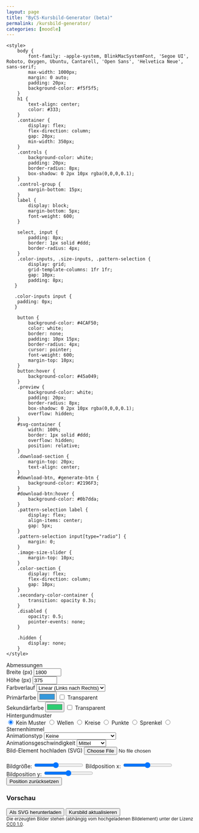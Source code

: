 ```yaml
---
layout: page
title: "ByCS-Kursbild-Generator (beta)"
permalink: /kursbild-generator/
categories: [moodle]
---
```


    <style>
        body {
            font-family: -apple-system, BlinkMacSystemFont, 'Segoe UI', Roboto, Oxygen, Ubuntu, Cantarell, 'Open Sans', 'Helvetica Neue', sans-serif;
            max-width: 1000px;
            margin: 0 auto;
            padding: 20px;
            background-color: #f5f5f5;
        }
        h1 {
            text-align: center;
            color: #333;
        }
        .container {
            display: flex;
            flex-direction: column;
            gap: 20px;
            min-width: 350px;
        }
        .controls {
            background-color: white;
            padding: 20px;
            border-radius: 8px;
            box-shadow: 0 2px 10px rgba(0,0,0,0.1);
        }
        .control-group {
            margin-bottom: 15px;
        }
        label {
            display: block;
            margin-bottom: 5px;
            font-weight: 600;
        }

        select, input {
            padding: 8px;
            border: 1px solid #ddd;
            border-radius: 4px;
        }
        .color-inputs, .size-inputs, .pattern-selection {
            display: grid;
            grid-template-columns: 1fr 1fr;
            gap: 10px;
            padding: 8px;
       }

       .color-inputs input {
        padding: 0px;
       }

        button {
            background-color: #4CAF50;
            color: white;
            border: none;
            padding: 10px 15px;
            border-radius: 4px;
            cursor: pointer;
            font-weight: 600;
            margin-top: 10px;
        }
        button:hover {
            background-color: #45a049;
        }
        .preview {
            background-color: white;
            padding: 20px;
            border-radius: 8px;
            box-shadow: 0 2px 10px rgba(0,0,0,0.1);
            overflow: hidden;
        }
        #svg-container {
            width: 100%;
            border: 1px solid #ddd;
            overflow: hidden;
            position: relative;
        }
        .download-section {
            margin-top: 20px;
            text-align: center;
        }
        #download-btn, #generate-btn {
            background-color: #2196F3;
        }
        #download-btn:hover {
            background-color: #0b7dda;
        }
        .pattern-selection label {
            display: flex;
            align-items: center;
            gap: 5px;
        }
        .pattern-selection input[type="radio"] {
            margin: 0;
        }
        .image-size-slider {
            margin-top: 10px;
        }
        .color-section {
            display: flex;
            flex-direction: column;
            gap: 10px;
        }
        .secondary-color-container {
            transition: opacity 0.3s;
        }
        .disabled {
            opacity: 0.5;
            pointer-events: none;
        }

        .hidden {
            display: none;
        }
    </style>
</head>
<body>
<div class="container">
    <div class="controls">
        <div class="control-group">
            <label>Abmessungen</label>
            <div class="size-inputs">
                <div>
                    <label for="width">Breite (px)</label>
                    <input type="number" id="width" value="1800" min="800" max="2000">
                </div>
                <div>
                    <label for="height">Höhe (px)</label>
                    <input type="number" id="height" value="375" min="100" max="800">
                </div>
            </div>
        </div>
        <div class="control-group color-section">
            <label>Farbverlauf</label>
            <select id="gradient-type" style="max-width: 250px">
                <option value="linear">Linear (Links nach Rechts)</option>
                <option value="linear-top-bottom">Linear (Oben nach Unten)</option>
                <option value="radial">Radial (Mitte nach Außen)</option>
                <option value="diagonal">Diagonal</option>
                <option value="none">Kein Farbverlauf</option>
            </select>     
            <div class="color-inputs" id="color-selection">
                <div>
                    <label for="primary-color">Primärfarbe</label>
                    <input type="color" id="primary-color" value="#3498db">
                    <label><input type="checkbox" id="primary-transparent"> Transparent</label>
                </div>
                <div class="secondary-color-container" id="secondary-color-container">
                    <label for="secondary-color">Sekundärfarbe</label>
                    <input type="color" id="secondary-color" value="#2ecc71">
                    <label><input type="checkbox" id="secondary-transparent"> Transparent</label>
                </div>
        </div>
        <div class="control-group">
            <label>Hintergundmuster</label>
            <div class="pattern-selection" id="pattern-selection">
                <label><input type="radio" name="pattern" value="none" checked> Kein Muster</label>
                <label><input type="radio" name="pattern" value="waves"> Wellen</label>
                <label><input type="radio" name="pattern" value="circles"> Kreise</label>
                <label><input type="radio" name="pattern" value="dots"> Punkte</label>
                <label><input type="radio" name="pattern" value="dabs"> Sprenkel</label>
                <label><input type="radio" name="pattern" value="stars"> Sternenhimmel</label>
            </div>
        </div>
        <div id="animation-options" class="hidden">
        <div class="control-group">
            <label>Animationstyp</label>
            <select id="animation-type">
                <option value="none">Keine</option>
                <option value="translate">Bewegung links nach rechts</option>
                <option value="translate2">Bewegung oben nach unten</option>
                <option value="rotate">Rotation</option>
                <option value="fade">Ausblenden</option>
                <option value="diagonal">Diagonal</option>
            </select>
        </div> 
        <div class="control-group">
            <label>Animationsgeschwindigkeit</label>
            <select id="animation-speed">
                <option value="slow">Langsam</option>
                <option value="medium" selected>Mittel</option>
                <option value="fast">Schnell</option>
            </select>
        </div>
     </div>
        <div class="control-group">
            <label>Bild-Element hochladen (SVG)</label>
            <input type="file" id="image-upload" accept="image/svg+xml"><br><br>
            <div id="image-controls" class="hidden">
            <label for="image-size">Bildgröße:</label>
            <input type="range" id="image-size" class="image-size-slider" min="25" max="200" value="100">
            <label for="image-position" class="hidden">Bildposition x:</label>
            <input type="range" id="image-position" class="image-position-slider hidden" min="0" max="100" value="50">
            <label for="image-position" class="hidden">Bildposition y:</label>
            <input type="range" id="image-position-y" class="image-position-slider hidden" min="-100" max="100" value="0">
            <br>
            <button id="reset-position-btn">Position zurücksetzen</button>
            </div>
        </div>
    </div>
    <div class="preview">
        <h3>Vorschau</h3>
        <div id="svg-container"></div>
        <div class="download-section">
            <button id="download-btn">Als SVG herunterladen</button>
            <button id="generate-btn">Kursbild aktualisieren</button>
        </div>
        <small>
      Die erzeugten Bilder stehen (abhängig vom hochgeladenen Bildelement) unter der Lizenz <a href="https://creativecommons.org/publicdomain/zero/1.0/deed.de" target="_blank" rel="license noopener noreferrer">CC0 1.0</a>.
  </small>
    </div>
</div>
<script>
    document.addEventListener("DOMContentLoaded", () => {
        const widthInput = document.getElementById("width");
        const heightInput = document.getElementById("height");
        // Wertebereich
        const widthMin = parseInt(widthInput.min);
        const widthMax = parseInt(widthInput.max);
        const heightMin = parseInt(heightInput.min);
        const heightMax = parseInt(heightInput.max); 
        function validateInput(input, min, max) {
            let value = parseInt(input.value);
            if (isNaN(value)) {
                input.value = min;
                return;
            }
            if (value < min) {
                input.value = min;
                alert(`Wert zu klein! Mindestwert ist ${min}px.`);
            } else if (value > max) {
                input.value = max;
                alert(`Wert zu groß! Maximalwert ist ${max}px.`);
            }
        }
        widthInput.addEventListener("change", () => {
            validateInput(widthInput, widthMin, widthMax);
        });
        heightInput.addEventListener("change", () => {
            validateInput(heightInput, heightMin, heightMax);
        });
    });
    </script>
<script>
document.addEventListener('DOMContentLoaded', function() {
    const generateBtn = document.getElementById('generate-btn');
    const downloadBtn = document.getElementById('download-btn');
    const svgContainer = document.getElementById('svg-container');
    const imageUpload = document.getElementById('image-upload');
    const imageSizeSlider = document.getElementById('image-size');
    const imagePositionSlider = document.getElementById('image-position');
    const imagePositionSliderY = document.getElementById('image-position-y');
    const resetPositionBtn = document.getElementById('reset-position-btn'); // Neuer Button
    const gradientType = document.getElementById('gradient-type');
    const secondaryColorContainer = document.getElementById('secondary-color-container');
    const primaryColor = document.getElementById('primary-color');
    const secondaryColor = document.getElementById('secondary-color');
    let uploadedImage = null;
    let uploadedImageAspectRatio = 1;
    let isDragging = false;
    let currentX, currentY;
    let initialX, initialY;
    generateBtn.addEventListener('click', generateHeader);
    downloadBtn.addEventListener('click', downloadSVG);
    imageUpload.addEventListener('change', handleImageUpload);
    gradientType.addEventListener('change', toggleSecondaryColor);
    primaryColor.addEventListener('input', generateHeader);
    secondaryColor.addEventListener('input', generateHeader);
    document.getElementById('primary-transparent').addEventListener('change', generateHeader);
    document.getElementById('secondary-transparent').addEventListener('change', generateHeader);
    document.getElementById('pattern-selection').addEventListener('change', generateHeader);
    document.getElementById('animation-type').addEventListener('change', generateHeader);
    document.getElementById('animation-speed').addEventListener('change', generateHeader);
    document.getElementById('width').addEventListener('input', generateHeader);
    document.getElementById('height').addEventListener('input', generateHeader);
    imageSizeSlider.addEventListener('input', generateHeader); 
    imagePositionSlider.addEventListener('input', generateHeader);
    imagePositionSliderY.addEventListener('input', generateHeader);
    resetPositionBtn.addEventListener('click', resetPosition); // Event-Listener für den Button
    function toggleSecondaryColor() {
        if (gradientType.value === 'none') {
            secondaryColorContainer.classList.add('disabled');
        } else {
            secondaryColorContainer.classList.remove('disabled');
        }
        generateHeader();
    }
    function handleImageUpload(event) {
        const file = event.target.files[0];
        if (file && file.type === 'image/svg+xml') {
            const reader = new FileReader();
            reader.onload = function(e) {
                uploadedImage = e.target.result;
                const parser = new DOMParser();
                const svgDoc = parser.parseFromString(uploadedImage, 'image/svg+xml');
                const svgElement = svgDoc.documentElement;
                let svgWidth = svgElement.getAttribute('width') || svgElement.getAttribute('viewBox')?.split(' ')[2];
                let svgHeight = svgElement.getAttribute('height') || svgElement.getAttribute('viewBox')?.split(' ')[3];
                if (svgWidth && typeof svgWidth === 'string') svgWidth = parseFloat(svgWidth);
                if (svgHeight && typeof svgHeight === 'string') svgHeight = parseFloat(svgHeight);
                if (!svgElement.getAttribute('viewBox') && svgWidth && svgHeight) {
                    svgElement.setAttribute('viewBox', `0 0 ${svgWidth} ${svgHeight}`);
                }
                if (svgWidth && svgHeight) {
                    uploadedImageAspectRatio = svgHeight / svgWidth;
                }
                uploadedImage = svgElement.outerHTML;
                document.getElementById('image-controls').classList.remove('hidden');
                generateHeader();
            };
            reader.readAsText(file);
        } else {
            alert('Bitte eine SVG-Datei hochladen.');
        }
    }
    function generateHeader() {
        const width = parseInt(document.getElementById('width').value);
        const height = parseInt(document.getElementById('height').value);
        const primaryTransparent = document.getElementById('primary-transparent').checked;
        const secondaryTransparent = document.getElementById('secondary-transparent').checked;
        const primaryColorValue = primaryTransparent ? 'transparent' : primaryColor.value;
        const secondaryColorValue = secondaryTransparent ? 'transparent' : secondaryColor.value;
        const pattern = document.querySelector('input[name="pattern"]:checked').value;
        const speed = document.getElementById('animation-speed').value;
        const animationType = document.getElementById('animation-type').value;
        const imageSize = parseInt(imageSizeSlider.value);
        const imagePosition = parseInt(imagePositionSlider.value);
        const imagePositionY = parseInt(imagePositionSliderY.value);
        const gradientTypeValue = gradientType.value;
        const duration = speed === 'slow' ? 15 : speed === 'fast' ? 5 : 10;
        let gradientDef = '';
        let fillColor = '';
        if (gradientTypeValue === 'none') {
            fillColor = `fill="${primaryColorValue}"`;
        } else {
            const gradientId = 'bg-gradient';
            fillColor = `fill="url(#${gradientId})"`;
            if (gradientTypeValue === 'linear') {
                gradientDef = `<linearGradient id="${gradientId}" x1="0%" y1="0%" x2="100%" y2="0%"><stop offset="0%" stop-color="${primaryColorValue}" /><stop offset="100%" stop-color="${secondaryColorValue}" /></linearGradient>`;
            } else if (gradientTypeValue === 'linear-top-bottom') {
                gradientDef = `<linearGradient id="${gradientId}" x1="0%" y1="0%" x2="0%" y2="100%"><stop offset="0%" stop-color="${primaryColorValue}" /><stop offset="100%" stop-color="${secondaryColorValue}" /></linearGradient>`;
            } else if (gradientTypeValue === 'radial') {
                gradientDef = `<radialGradient id="${gradientId}" cx="50%" cy="50%" r="70%" fx="50%" fy="50%"><stop offset="0%" stop-color="${primaryColorValue}" /><stop offset="100%" stop-color="${secondaryColorValue}" /></radialGradient>`;
            } else if (gradientTypeValue === 'diagonal') {
                gradientDef = `<linearGradient id="${gradientId}" x1="0%" y1="0%" x2="100%" y2="100%"><stop offset="0%" stop-color="${primaryColorValue}" /><stop offset="100%" stop-color="${secondaryColorValue}" /></linearGradient>`;
            }
        }
        let uploadedImageElement = '';
        if (uploadedImage) {
            const imgWidth = width / 4 * imageSize / 100;
            const imgHeight = imgWidth * uploadedImageAspectRatio;
            // Positionierung: Slider 0 = linker Rand bei -imgWidth, Slider 100 = rechter Rand bei width
            const posX = (imagePosition / 100) * (width + imgWidth) - imgWidth;
            const posY = ((imagePositionY + 100) / 200) * (height + imgHeight) - imgHeight;
            const parser = new DOMParser();
            const svgDoc = parser.parseFromString(uploadedImage, 'image/svg+xml');
            const svgElement = svgDoc.documentElement;
            svgElement.setAttribute('width', "100%");
            svgElement.setAttribute('height', "100%");
            uploadedImageElement = `
                <foreignObject 
                    id="draggable-image" 
                    x="${posX}" 
                    y="${posY}"
                    width="${imgWidth}" 
                    height="${imgHeight}" 
                    style="overflow: visible; cursor: move;"
                >
                    ${svgElement.outerHTML}
                </foreignObject>
            `;
        }
        const svg = `<svg xmlns="http://www.w3.org/2000/svg" viewBox="0 0 ${width} ${height}" width="100%" height="100%">
            <defs>${gradientDef}${createPattern(pattern, primaryColorValue, duration, animationType)}</defs>
            <rect width="100%" height="100%" ${fillColor} />
            <rect width="100%" height="100%" fill="url(#${pattern}-pattern)" />
            ${uploadedImageElement}
        </svg>`;
        svgContainer.innerHTML = svg;
        if (uploadedImage) {
            const draggable = document.getElementById('draggable-image');
            if (draggable) {
                draggable.removeEventListener('mousedown', startDragging);
                document.removeEventListener('mousemove', drag);
                document.removeEventListener('mouseup', stopDragging);
                draggable.removeEventListener('touchstart', startDragging);
                document.removeEventListener('touchmove', drag);
                document.removeEventListener('touchend', stopDragging);
                draggable.addEventListener('mousedown', startDragging);
                document.addEventListener('mousemove', drag);
                document.addEventListener('mouseup', stopDragging);
                draggable.addEventListener('touchstart', startDragging, { passive: false });
                document.addEventListener('touchmove', drag, { passive: false });
                document.addEventListener('touchend', stopDragging, { passive: false });
            }
        }
    }
    function startDragging(e) {
        e.preventDefault();
        isDragging = true;
        const rect = svgContainer.getBoundingClientRect();
        if (e.type === 'touchstart') {
            initialX = e.touches[0].clientX - rect.left;
            initialY = e.touches[0].clientY - rect.top;
        } else {
            initialX = e.clientX - rect.left;
            initialY = e.clientY - rect.top;
        }
        const draggable = document.getElementById('draggable-image');
        currentX = parseFloat(draggable.getAttribute('x'));
        currentY = parseFloat(draggable.getAttribute('y'));
    }
    function drag(e) {
        if (!isDragging) return;
        e.preventDefault();
        const rect = svgContainer.getBoundingClientRect();
        const width = parseInt(document.getElementById('width').value);
        const height = parseInt(document.getElementById('height').value);
        const imgWidth = (width / 4 * parseInt(imageSizeSlider.value) / 100);
        const imgHeight = imgWidth * uploadedImageAspectRatio;
        let newX, newY;
        if (e.type === 'touchmove') {
            newX = e.touches[0].clientX - rect.left;
            newY = e.touches[0].clientY - rect.top;
        } else {
            newX = e.clientX - rect.left;
            newY = e.clientY - rect.top;
        }
        const dx = newX - initialX;
        const dy = newY - initialY;
        const updatedX = currentX + dx;
        const updatedY = currentY + dy;
        // Begrenze die Position: linker Rand bei -imgWidth, rechter Rand bei width
        const boundedX = Math.max(-imgWidth, Math.min(updatedX, width));
        const boundedY = Math.max(-imgHeight, Math.min(updatedY, height));
        const draggable = document.getElementById('draggable-image');
        draggable.setAttribute('x', boundedX);
        draggable.setAttribute('y', boundedY);
        // Berechne die Slider-Werte basierend auf der aktuellen Position
        const posXPercentage = ((boundedX + imgWidth) / (width + imgWidth)) * 100; // 0-100
        const posYPercentage = (((boundedY + imgHeight) / (height + imgHeight)) * 200) - 100; // -100 bis 100
        imagePositionSlider.value = Math.round(Math.max(0, Math.min(100, posXPercentage)));
        imagePositionSliderY.value = Math.round(Math.max(-100, Math.min(100, posYPercentage)));
    }
    function stopDragging() {
        isDragging = false;
    }
    // Neue Funktion zum Zurücksetzen der Position
    function resetPosition() {
        imagePositionSlider.value = 50; // Mitte auf X-Achse (0 bis 100)
        imagePositionSliderY.value = 0; // Mitte auf Y-Achse (-100 bis 100)
        generateHeader(); // Header neu generieren, um die Änderung anzuwenden
    }
    function createPattern(type, color, duration, animation) {
        const duration_translate = duration;
        const duration_scale = duration * 8;
        const duration_rotate = duration * 32;
        const duration_fade = duration;
        let patternColor = color;
        const r = parseInt(color.slice(1, 3), 16);
        const g = parseInt(color.slice(3, 5), 16);
        const b = parseInt(color.slice(5, 7), 16);
        const brightness = (r * 299 + g * 587 + b * 114) / 1000;
        if (brightness > 128) {
            const darkerR = Math.max(0, r - 50);
            const darkerG = Math.max(0, g - 50);
            const darkerB = Math.max(0, b - 50);
            patternColor = `rgba(${darkerR}, ${darkerG}, ${darkerB}, 0.7)`;
        } else {
            const lighterR = Math.min(255, r + 50);
            const lighterG = Math.min(255, g + 50);
            const lighterB = Math.min(255, b + 50);
            patternColor = `rgba(${lighterR}, ${lighterG}, ${lighterB}, 0.7)`;
        }
        let shape = '';
        if (type === 'none') {
            shape = ``;
        } else if (type === 'waves') {
            shape = `<path d="M-50 25 C-30 10, -10 10, 0 25 C10 40, 30 40, 50 25 C70 10, 90 10, 100 25 C110 40, 130 40, 150 25 C170 10, 190 10, 200 25 C210 40, 230 40, 250 25" stroke="${patternColor}" stroke-width="5" fill="none" /><path d="M150 25 C170 10, 190 10, 200 25 C210 40, 230 40, 250 25 C270 10, 290 10, 310 25 C320 40, 340 40, 360 25 C370 10, 390 10, 400 25" stroke="${patternColor}" stroke-width="1" fill="none" />`;
        } else if (type === 'circles') {
            shape = `<circle cx="30" cy="30" r="20" fill="none" stroke="${patternColor}" stroke-width="2" /><circle cx="90" cy="30" r="20" fill="none" stroke="${patternColor}" stroke-width="2" />`;
        } else if (type === 'dots') {
            shape = `<circle cx="15" cy="15" r="3" fill="${patternColor}" /><circle cx="45" cy="15" r="3" fill="${patternColor}" />`;
        } else if (type === 'dabs') {
            shape = `<circle cx="50" cy="20" r="2" fill="${patternColor}" /><circle cx="70" cy="30" r="2" fill="${patternColor}" /><circle cx="90" cy="40" r="2" fill="${patternColor}" /><circle cx="110" cy="50" r="2" fill="${patternColor}" />`;
        } else if (type === 'stars') {
            shape = `<circle cx="10" cy="10" r="2" fill="${patternColor}" /><circle cx="30" cy="50" r="2" fill="${patternColor}" /><circle cx="70" cy="80" r="2" fill="${patternColor}" /><circle cx="120" cy="20" r="2" fill="${patternColor}" /><circle cx="150" cy="60" r="2" fill="${patternColor}" />`;
        }
        const size = (type === 'dots') ? 30 : (type === 'circles') ? 60 : 100;
        let anim = '';
        if (animation !== 'none') {
            if (animation === 'translate') {
                anim = `<animateTransform attributeName="patternTransform" type="translate" values="0,0;${size * 2},0" dur="${duration_translate}s" repeatCount="indefinite" />`;
            } else if (animation === 'translate2') {
                anim = `<animateTransform attributeName="patternTransform" type="translate" values="0,0;0,${size * 2}" dur="${duration_translate}s" repeatCount="indefinite" />`;
            } else if (animation === 'rotate') {
                anim = `<animateTransform attributeName="patternTransform" type="rotate" values="0;360" dur="${duration_rotate}s" repeatCount="indefinite" />`;
            } else if (animation === 'fade') {
                anim = `<animate attributeName="opacity" values="1;0.1;1" dur="${duration_fade}s" repeatCount="indefinite" />`;
            } else if (animation === 'diagonal') {
                anim = `<animateTransform attributeName="patternTransform" type="translate" values="0,0;${size * 2},${size * 2}" dur="${duration_translate}s" repeatCount="indefinite" />`;
            }
        }
        let patternContent = `${anim}${shape}`;
        if (animation === 'fade') {
            patternContent = `<g>${patternContent}</g>`;
        }
       return `<pattern id="${type}-pattern" patternUnits="userSpaceOnUse" width="${size * 2}" height="${size}">${patternContent}</pattern>`;
    }
    const patternRadios = document.querySelectorAll('input[name="pattern"]');
    const animationOptions = document.getElementById('animation-options');
    patternRadios.forEach(radio => {
        radio.addEventListener('change', function() {
            animationOptions.classList.toggle('hidden', this.value === 'none');
        });
    });
    function downloadSVG() {
        const svg = svgContainer.innerHTML;
        const blob = new Blob([svg], { type: 'image/svg+xml' });
        const url = URL.createObjectURL(blob);
        const link = document.createElement('a');
        link.href = url;
        link.download = 'header.svg';
        link.click();
        URL.revokeObjectURL(url);
    }
    generateHeader();
});
</script>